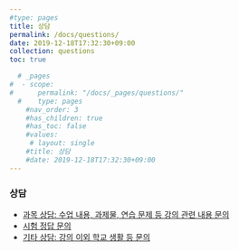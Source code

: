 ```yaml
---
#type: pages
title: 상담
permalink: /docs/questions/
date: 2019-12-18T17:32:30+09:00
collection: questions
toc: true

  # _pages
#  - scope:
#      permalink: "/docs/_pages/questions/"
  #    type: pages
	#nav_order: 3
	#has_children: true
	#has_toc: false
    #values:
     # layout: single
	#title: 상담
	#date: 2019-12-18T17:32:30+09:00
---
```

### 상담

- [과목 상담: 수업 내용, 과제물, 연습 문제 등 강의 관련 내용 문의](/docs/_pages/questions/about_teachings/)
- [시험 정답 문의](/docs/_pages/questions/about_exams/)
- [기타 상담: 강의 이외 학교 생활 등 문의](/docs/_pages/questions/about_others/)
